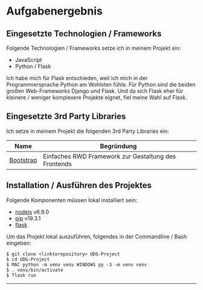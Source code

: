 # Aufgabenergebnis

## Eingesetzte Technologien / Frameworks

Folgende Technologien / Frameworks setze ich in meinem Projekt ein:

- JavaScript
- Python / Flask

Ich habe mich für Flask entschieden, weil ich mich in der Programmiersprache Python am Wohlsten fühle. Für Python sind die beiden großen Web-Frameworks Django und Flask. Und da sich Flask eher für kleinere / weniger komplexere Projekte eignet, fiel meine Wahl auf Flask.

## Eingesetzte 3rd Party Libraries

Ich setze in meinem Projekt die folgenden 3rd Party Libraries ein:

Name | Begründung
--- | ---
[Bootstrap](https://getbootstrap.com/) | Einfaches RWD Framework zur Gestaltung des Frontends


## Installation / Ausführen des Projektes


Folgende Komponenten müssen lokal installiert sein:

- [nodejs](https://nodejs.org/en/) v6.9.0
- [pip](https://pypi.org/project/pip/) v19.3.1
- [flask](https://flask.palletsprojects.com/en/1.1.x/installation/#install-flask)

Um das Projekt lokal auszuführen, folgendes in der Commandline / Bash eingeben:

```console
$ git clone <linktorepository> UDG-Project
$ cd UDG-Project
$ MAC python -m venv venv WINDOWS py -3 -m venv venv
$ . venv/bin/activate
$ flask run
```
---
